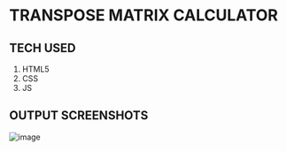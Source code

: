 # TRANSPOSE MATRIX CALCULATOR

## TECH USED

1. HTML5
2. CSS
3. JS


## OUTPUT SCREENSHOTS

![image](https://user-images.githubusercontent.com/82095877/163461483-4914139d-f8ca-40d7-8eeb-3aeb4ad72d07.png)
